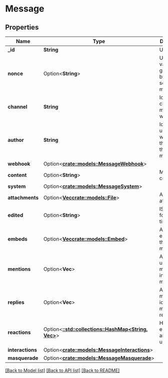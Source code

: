 # Message

## Properties

Name | Type | Description | Notes
------------ | ------------- | ------------- | -------------
**_id** | **String** | Unique Id | 
**nonce** | Option<**String**> | Unique value generated by client sending this message | [optional]
**channel** | **String** | Id of the channel this message was sent in | 
**author** | **String** | Id of the user or webhook that sent this message | 
**webhook** | Option<[**crate::models::MessageWebhook**](Message_webhook.md)> |  | [optional]
**content** | Option<**String**> | Message content | [optional]
**system** | Option<[**crate::models::MessageSystem**](Message_system.md)> |  | [optional]
**attachments** | Option<[**Vec<crate::models::File>**](File.md)> | Array of attachments | [optional]
**edited** | Option<**String**> | ISO8601 formatted timestamp | [optional]
**embeds** | Option<[**Vec<crate::models::Embed>**](Embed.md)> | Attached embeds to this message | [optional]
**mentions** | Option<**Vec<String>**> | Array of user ids mentioned in this message | [optional]
**replies** | Option<**Vec<String>**> | Array of message ids this message is replying to | [optional]
**reactions** | Option<[**::std::collections::HashMap<String, Vec<String>>**](set.md)> | Hashmap of emoji IDs to array of user IDs | [optional]
**interactions** | Option<[**crate::models::MessageInteractions**](Message_interactions.md)> |  | [optional]
**masquerade** | Option<[**crate::models::MessageMasquerade**](Message_masquerade.md)> |  | [optional]

[[Back to Model list]](../README.md#documentation-for-models) [[Back to API list]](../README.md#documentation-for-api-endpoints) [[Back to README]](../README.md)


